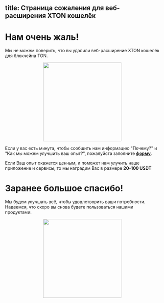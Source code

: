 title: Страница сожаления для веб-расширения XTON кошелёк
---

# Нам очень жаль!

Мы не можем поверить, что вы удалили веб-расширение XTON кошелёк для блокчейна TON.

<img style="width: 256px; margin-left: auto; margin-right: auto; text-align: center; display: block;" src="/images/sad_cat.gif" />

Если у вас есть минута, чтобы сообщить нам информацию "Почему?" и "Как мы можем улучшить ваш опыт?", пожалуйста заполните **[форму](https://forms.gle/P8baoGoUy6Agqh1k7)**.

Если Ваш опыт окажется ценным, и поможет нам улучить наше приложение и сервисы, то мы наградим Вас в размере **20-100 USDT**

# Заранее большое спасибо!

Мы будем улучшать всё, чтобы удовлетворить ваши потребности. Надеемся, что скоро вы снова будете пользоваться нашими продуктами.

<img style="width: 256px; margin-left: auto; margin-right: auto; text-align: center; display: block;" src="/images/big_logo.png" />

